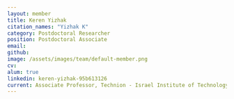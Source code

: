 ```yaml
---
layout: member
title: Keren Yizhak
citation_names: "Yizhak K"
category: Postdoctoral Researcher
position: Postdoctoral Associate
email:
github: 
image: /assets/images/team/default-member.png
cv:
alum: true
linkedin: keren-yizhak-95b613126
current: Associate Professor, Technion - Israel Institute of Technology
---
```



